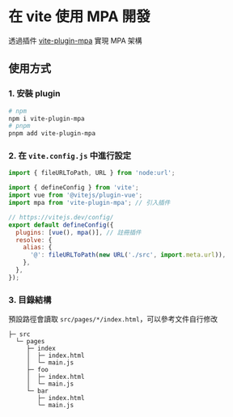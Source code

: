 # 在 vite 使用 MPA 開發

透過插件 [vite-plugin-mpa](https://github.com/IndexXuan/vite-plugin-mpa) 實現 MPA 架構

## 使用方式

### 1. 安裝 plugin

```sh
# npm
npm i vite-plugin-mpa
# pnpm
pnpm add vite-plugin-mpa
```

### 2. 在 `vite.config.js` 中進行設定

```js {5,9}
import { fileURLToPath, URL } from 'node:url';

import { defineConfig } from 'vite';
import vue from '@vitejs/plugin-vue';
import mpa from 'vite-plugin-mpa'; // 引入插件

// https://vitejs.dev/config/
export default defineConfig({
  plugins: [vue(), mpa()], // 註冊插件
  resolve: {
    alias: {
      '@': fileURLToPath(new URL('./src', import.meta.url)),
    },
  },
});
```

### 3. 目錄結構

預設路徑會讀取 `src/pages/*/index.html`，可以參考文件自行修改

```
├─ src
  └─ pages
     ├─ index
     │  ├─ index.html
     │  └─ main.js
     ├─ foo
     │  ├─ index.html
     │  └─ main.js
     └─ bar
        ├─ index.html
        └─ main.js
```

